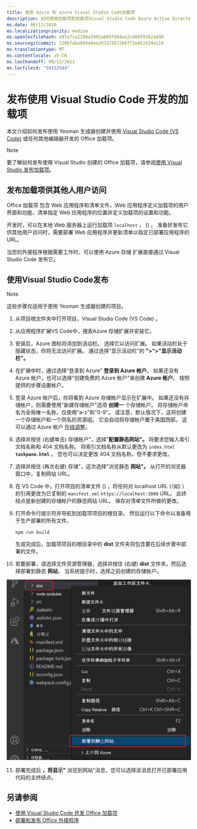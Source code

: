 ```yaml
---
title: 使用 Azure 和 azure Visual Studio Code加载项
description: 如何使用加载项和加载项Visual Studio Code Azure Active Directory
ms.date: 08/12/2020
ms.localizationpriority: medium
ms.openlocfilehash: a97a7ca2298af003a089f884ee2c409f0362a098
ms.sourcegitcommit: 1306faba8694dea203373972b6ff2e852429a119
ms.translationtype: MT
ms.contentlocale: zh-CN
ms.lasthandoff: 09/12/2021
ms.locfileid: "59152549"
---
```

# <a name="publish-an-add-in-developed-with-visual-studio-code"></a>发布使用 Visual Studio Code 开发的加载项

本文介绍如何发布使用 Yeoman 生成器创建并使用 [Visual Studio Code (VS Code)](https://code.visualstudio.com) 或任何其他编辑器开发的 Office 加载项。

> [!NOTE]
> 要了解如何发布使用 Visual Studio 创建的 Office 加载项，请参阅[使用 Visual Studio 发布加载项](package-your-add-in-using-visual-studio.md)。

## <a name="publishing-an-add-in-for-other-users-to-access"></a>发布加载项供其他人用户访问

Office 加载项 包含 Web 应用程序和清单文件。Web 应用程序定义加载项的用户界面和功能，清单指定 Web 应用程序的位置并定义加载项的设置和功能。

开发时，可以在本地 Web 服务器上运行加载项 `localhost` ， () 。 准备好发布它供其他用户访问时，需要部署 Web 应用程序并更新清单以指定已部署应用程序的 URL。

当您的外接程序根据需要工作时，可以使用 Azure 存储 扩展直接通过 Visual Studio Code 发布它。

## <a name="using-visual-studio-code-to-publish"></a>使用Visual Studio Code发布

>[!NOTE]
> 这些步骤仅适用于使用 Yeoman 生成器创建的项目。

1. 从项目根文件夹中打开项目，Visual Studio Code (VS Code) 。
2. 从应用程序扩展VS Code中，搜索Azure 存储扩展并安装它。
3. 安装后，Azure 图标将添加到活动栏。 选择它以访问扩展。 如果活动栏处于隐藏状态，你将无法访问扩展。 通过选择"显示活动栏"的 **">">"显示活动栏"。**
4. 在扩展中时，通过选择"登录到 Azure" **登录到 Azure 帐户**。 如果还没有 Azure 帐户，也可以选择"创建免费的 Azure 帐户"来创建 **Azure 帐户**。 按照提供的步骤设置帐户。
5. 登录 Azure 帐户后，你将看到 Azure 存储帐户显示在扩展中。 如果还没有存储帐户，则需要使用"新建存储帐户"选项 **创建一** 个存储帐户。 将存储帐户命名为全局唯一名称，仅使用"a-z"和"0-9"。 请注意，默认情况下，这将创建一个存储帐户和一个同名的资源组。 它会自动将存储帐户置于美国西部。 这可以通过 Azure 帐户 [在线调整](https://portal.azure.com/)。
6. 选择并按住 (右键单击) 存储帐户"，选择"**配置静态网站"。** 将要求您输入索引文档名称和 404 文档名称。 将索引文档名称从默认更改为 `index.html` **`taskpane.html`** 。 您也可以决定更改 404 文档名称，但不要求更改。
7. 选择并按住 (再次右键) 存储"，这次选择"浏览静态 **网站"。** 从打开的浏览器窗口中，复制网站 URL。
8. 在 VS Code 中，打开项目的清单文件 () ，将任何对 localhost URL (（如) ）的引用更改为已复制的 `manifest.xml` `https://localhost:3000` URL。 此终结点是新创建的存储帐户的静态网站 URL。 保存对清单文件所做的更改。
9. 打开命令行提示符并导航到加载项项目的根目录。 然后运行以下命令以准备用于生产部署的所有文件。

    ```command&nbsp;line
    npm run build
    ```

    生成完成后，加载项项目的根目录中的 **dist** 文件夹将包含要在后续步骤中部署的文件。

10. 若要部署，请选择文件资源管理器，选择并按住 (右键) **dist** 文件夹，然后选择部署到静态 **网站**。 当系统提示时，选择之前创建的存储帐户。

![部署到静态网站。](../images/deploy-to-static-website.png)

11. 部署完成后 **，将显示"** 浏览到网站"消息，您可以选择该消息打开已部署应用代码的主终结点。

## <a name="see-also"></a>另请参阅

- [使用 Visual Studio Code 开发 Office 加载项](../develop/develop-add-ins-vscode.md)
- [部署和发布 Office 外接程序](../publish/publish.md)
